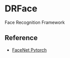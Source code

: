 # DRFace
Face Recognition Framework

## Reference
- [FaceNet Pytorch](https://github.com/timesler/facenet-pytorch)